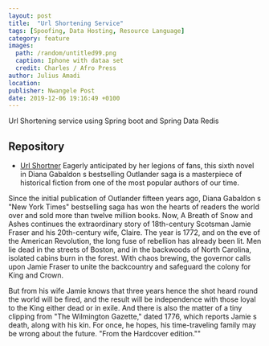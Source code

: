 ```yaml
---
layout: post
title:  "Url Shortening Service"
tags: [Spoofing, Data Hosting, Resource Language]
category: feature
images:
  path: /random/untitled99.png
  caption: Iphone with dataa set
  credit: Charles / Afro Press
author: Julius Amadi
location: 
publisher: Nwangele Post
date: 2019-12-06 19:16:49 +0100 
---
```


Url Shortening service using Spring boot and Spring Data Redis

## Repository
* [Url Shortner](https://github.com/zaycodes/UrlShortner)
Eagerly anticipated by her legions of fans, this sixth novel in Diana Gabaldon s bestselling Outlander saga is a masterpiece of historical fiction from one of the most popular authors of our time. 

Since the initial publication of Outlander fifteen years ago, Diana Gabaldon s "New York Times" bestselling saga has won the hearts of readers the world over and sold more than twelve million books. Now, A Breath of Snow and Ashes continues the extraordinary story of 18th-century Scotsman Jamie Fraser and his 20th-century wife, Claire. 
The year is 1772, and on the eve of the American Revolution, the long fuse of rebellion has already been lit. Men lie dead in the streets of Boston, and in the backwoods of North Carolina, isolated cabins burn in the forest. With chaos brewing, the governor calls upon Jamie Fraser to unite the backcountry and safeguard the colony for King and Crown. 

But from his wife Jamie knows that three years hence the shot heard round the world will be fired, and the result will be independence with those loyal to the King either dead or in exile. And there is also the matter of a tiny clipping from "The Wilmington Gazette," dated 1776, which reports Jamie s death, along with his kin. For once, he hopes, his time-traveling family may be wrong about the future. "From the Hardcover edition.""